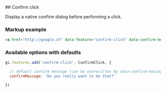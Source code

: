 ## Confirm click

Display a native confirm dialog before performing a click.

### Markup example

```html
<a href="http://google.ch" data-feature="confirm-click" data-confirm-message="Do you really really want to do that?">Test</a>
```

### Available options with defaults

```js
gi.features.add('confirm-click', ConfirmClick, {

  // default confirm message (can be overwritten by data-confirm-message attribute)
  confirmMessage: 'Do you really want to do that?'

})
```
